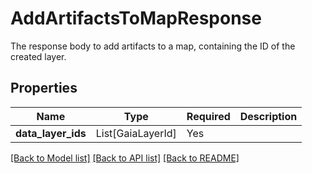 # AddArtifactsToMapResponse

The response body to add artifacts to a map, containing the ID of the created layer.


## Properties
| Name | Type | Required | Description |
| ------------ | ------------- | ------------- | ------------- |
**data_layer_ids** | List[GaiaLayerId] | Yes |  |


[[Back to Model list]](../../../../README.md#models-v1-link) [[Back to API list]](../../../../README.md#apis-v1-link) [[Back to README]](../../../../README.md)
